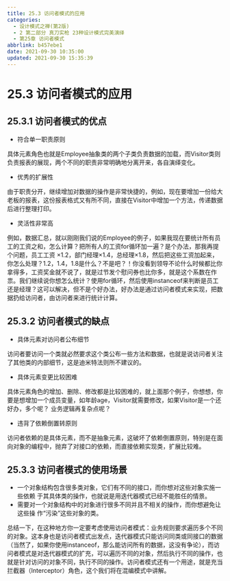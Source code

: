 ```yaml
---
title: 25.3 访问者模式的应用
categories: 
  - 设计模式之禅(第2版)
  - 2 第二部分 真刀实枪 23种设计模式完美演绎
  - 第25章 访问者模式
abbrlink: b457ebe1
date: 2021-09-30 10:35:00
updated: 2021-09-30 15:35:39
---
```

# 25.3 访问者模式的应用
## 25.3.1 访问者模式的优点
- 符合单一职责原则

具体元素角色也就是Employee抽象类的两个子类负责数据的加载，而Visitor类则负责报表的展现，两个不同的职责非常明确地分离开来，各自演绎变化。
- 优秀的扩展性

由于职责分开，继续增加对数据的操作是非常快捷的，例如，现在要增加一份给大老板的报表，这份报表格式又有所不同，直接在Visitor中增加一个方法，传递数据后进行整理打印。
- 灵活性非常高

例如，数据汇总，就以刚刚我们说的Employee的例子，如果我现在要统计所有员工的工资之和，怎么计算？把所有人的工资for循环加一遍？是个办法，那我再提个问题，员工工资 ×1.2，部门经理×1.4，总经理×1.8，然后把这些工资加起来，你怎么处理？1.2，1.4，1.8是什么？不是吧？！你没看到领导不论什么时候都比你拿得多，工资奖金就不说了，就是过节发个慰问券也比你多，就是这个系数在作祟。我们继续说你想怎么统计？使用for循环，然后使用instanceof来判断是员工还是经理？这可以解决，但不是个好办法，好办法是通过访问者模式来实现，把数据扔给访问者，由访问者来进行统计计算。

## 25.3.2 访问者模式的缺点
- 具体元素对访问者公布细节

访问者要访问一个类就必然要求这个类公布一些方法和数据，也就是说访问者关注了其他类的内部细节，这是迪米特法则所不建议的。
- 具体元素变更比较困难

具体元素角色的增加、删除、修改都是比较困难的，就上面那个例子，你想想，你要是想增加一个成员变量，如年龄age，Visitor就需要修改，如果Visitor是一个还好办，多个呢？ 业务逻辑再复杂点呢？
- 违背了依赖倒置转原则

访问者依赖的是具体元素，而不是抽象元素，这破坏了依赖倒置原则，特别是在面向对象的编程中，抛弃了对接口的依赖，而直接依赖实现类，扩展比较难。

## 25.3.3 访问者模式的使用场景
- 一个对象结构包含很多类对象，它们有不同的接口，而你想对这些对象实施一些依赖 于其具体类的操作，也就说是用迭代器模式已经不能胜任的情景。
- 需要对一个对象结构中的对象进行很多不同并且不相关的操作，而你想避免让这些操 作“污染”这些对象的类。

总结一下，在这种地方你一定要考虑使用访问者模式：业务规则要求遍历多个不同的对象。这本身也是访问者模式出发点，迭代器模式只能访问同类或同接口的数据（当然了，如果你使用instanceof，那么能访问所有的数据，这没有争论），而访问者模式是对迭代器模式的扩充，可以遍历不同的对象，然后执行不同的操作，也就是针对访问的对象不同，执行不同的操作。访问者模式还有一个用途，就是充当拦截器（Interceptor）角色，这个我们将在混编模式中讲解。



